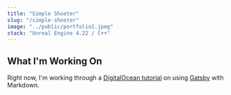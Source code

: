 ```yaml
---
title: "Simple Shooter"
slug: "/simple-shooter"
image: "../public/portfolio1.jpeg"
stack: "Unreal Engine 4.22 / C++" 
---
```


## What I'm Working On

Right now, I'm working through a [DigitalOcean tutorial](https://www.digitalocean.com/community/tutorials) on using [Gatsby](https://www.gatsbyjs.com/) with Markdown.